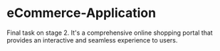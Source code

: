 # eCommerce-Application
Final task on stage 2. It's a comprehensive online shopping portal that provides an interactive and seamless experience to users. 
